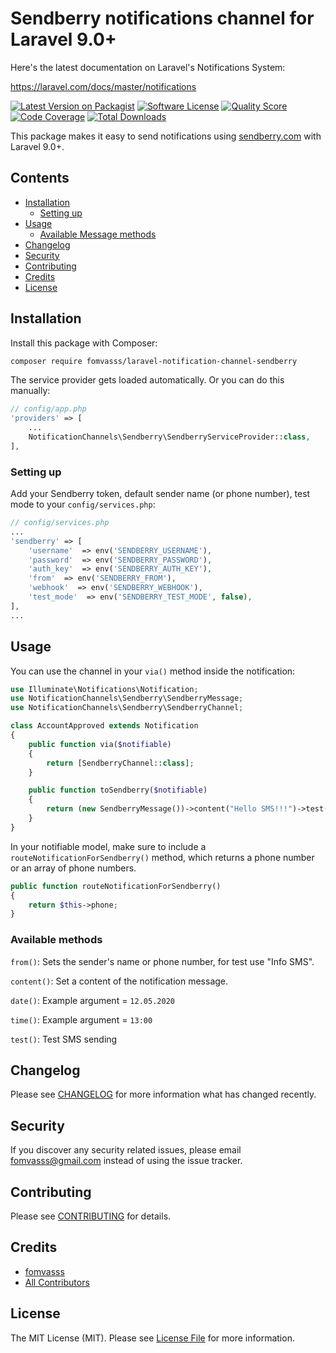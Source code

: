 # Sendberry notifications channel for Laravel 9.0+

Here's the latest documentation on Laravel's Notifications System: 

https://laravel.com/docs/master/notifications

[![Latest Version on Packagist](https://img.shields.io/packagist/v/fomvasss/laravel-notification-channel-sendberry.svg?style=flat-square)](https://packagist.org/packages/fomvasss/laravel-notification-channel-sendberry)
[![Software License](https://img.shields.io/badge/license-MIT-brightgreen.svg?style=flat-square)](LICENSE.md)
[![Quality Score](https://img.shields.io/scrutinizer/g/fomvasss/laravel-notification-channel-sendberry.svg?style=flat-square)](https://scrutinizer-ci.com/g/fomvasss/laravel-notification-channel-sendberry)
[![Code Coverage](https://img.shields.io/scrutinizer/coverage/g/fomvasss/laravel-notification-channel-sendberry/master.svg?style=flat-square)](https://scrutinizer-ci.com/g/fomvasss/laravel-notification-channel-sendberry/?branch=master)
[![Total Downloads](https://img.shields.io/packagist/dt/fomvasss/laravel-notification-channel-sendberry.svg?style=flat-square)](https://packagist.org/packages/fomvasss/laravel-notification-channel-sendberry)

This package makes it easy to send notifications using [sendberry.com](https://www.sendberry.com/) with Laravel 9.0+.

## Contents

- [Installation](#installation)
    - [Setting up](#setting-up)
- [Usage](#usage)
    - [Available Message methods](#available-methods)
- [Changelog](#changelog)
- [Security](#security)
- [Contributing](#contributing)
- [Credits](#credits)
- [License](#license)


## Installation

Install this package with Composer:

```bash
composer require fomvasss/laravel-notification-channel-sendberry
```

The service provider gets loaded automatically. Or you can do this manually:

```php
// config/app.php
'providers' => [
    ...
    NotificationChannels\Sendberry\SendberryServiceProvider::class,
],
```

### Setting up 

Add your Sendberry token, default sender name (or phone number), test mode to your `config/services.php`:

```php
// config/services.php
...
'sendberry' => [
    'username'  => env('SENDBERRY_USERNAME'),
    'password'  => env('SENDBERRY_PASSWORD'),
    'auth_key'  => env('SENDBERRY_AUTH_KEY'),
    'from'  => env('SENDBERRY_FROM'),
    'webhook'  => env('SENDBERRY_WEBHOOK'),
    'test_mode'  => env('SENDBERRY_TEST_MODE', false),
],
...
```

## Usage

You can use the channel in your `via()` method inside the notification:

```php
use Illuminate\Notifications\Notification;
use NotificationChannels\Sendberry\SendberryMessage;
use NotificationChannels\Sendberry\SendberryChannel;

class AccountApproved extends Notification
{
    public function via($notifiable)
    {
        return [SendberryChannel::class];
    }

    public function toSendberry($notifiable)
    {
        return (new SendberryMessage())->content("Hello SMS!!!")->test(true);
    }
}
```

In your notifiable model, make sure to include a `routeNotificationForSendberry()` method, which returns a phone number
or an array of phone numbers.

```php
public function routeNotificationForSendberry()
{
    return $this->phone;
}
```

### Available methods

`from()`: Sets the sender's name or phone number, for test use "Info SMS".

`content()`: Set a content of the notification message.

`date()`: Example argument = `12.05.2020`

`time()`: Example argument = `13:00`

`test()`: Test SMS sending

## Changelog

Please see [CHANGELOG](CHANGELOG.md) for more information what has changed recently.

## Security

If you discover any security related issues, please email fomvasss@gmail.com instead of using the issue tracker.

## Contributing

Please see [CONTRIBUTING](CONTRIBUTING.md) for details.

## Credits

- [fomvasss](https://github.com/fomvasss)
- [All Contributors](../../contributors)

## License

The MIT License (MIT). Please see [License File](LICENSE.md) for more information.
